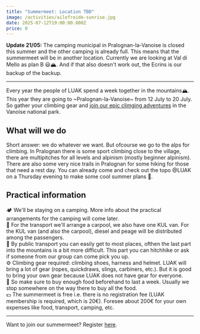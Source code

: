 ```yaml
---
title: "Summermeet: Location TBD"
image: /activities/ailefroide-sunrise.jpg
date: 2025-07-12T19:00:00.000Z
price: 0
---
```


__Update 21/05:__ The camping municipal in Pralognan-la-Vanoise is closed this summer and the other camping is already full. This means that the summermeet will be in another location. Currently we are looking at Val di Mello as plan B 😃🏔. And if that also doesn't work out, the Ecrins is our backup of the backup.

---

Every year the people of LUAK spend a week together in the mountains🏔️. This year they are going to ~Pralognan-la-Vanoise~ from 12 July to 20 July.
So gather your climbing gear and [join our epic climging adventures](https://docs.google.com/forms/d/e/1FAIpQLSdK3zo8q2zVpw7AcXQUY4Hn31indHryk9CQLRiE9zSg0iphdQ/viewform?usp=dialog) in the Vanoise national park.

## What will we do

Short answer: we do whatever we want. But ofcourse we go to the alps for climbing.
In Pralognan there is some sport climbing close to the village, there are multipitches for all levels and alpinism (mostly beginner alpinism). There are also some very nice trails in Pralognan for some hiking for those that need a rest day.
You can already come and check out the topo @LUAK on a Thursday evening to make some cool summer plans 🧗.

## Practical information

🏕️ We'll be staying on a camping. More info about the practical arrangements for the camping will come later.\
🚗 For the transport we'll arrange a carpool, we also have one KUL van. For the KUL van (and also the carpool), diesel and peage will be distributed among the passengers.\
🚂 By public transport you can easily get to most places, ofthen the last part into the mountains is a bit more difficult. This part you can hitchhike or ask if someone from our group can come pick you up.\
⚙️ Climbing gear required: climbing shoes, harness and helmet. LUAK will bring a lot of gear (ropes, quickdraws, slings, carbiners, etc.). But it is good to bring your own gear because LUAK does not have gear for everyone.\
🍌 So make sure to buy enough food beforehand to last a week. Usually we stop somewhere on the way there to buy all the food.\
💵 The summermeet is free i.e. there is no registration fee (LUAK membership is required, which is 20€). Foresee about 200€ for your own expenses like food, transport, camping, etc.

---

Want to join our summermeet? Register [here](https://docs.google.com/forms/d/e/1FAIpQLSdK3zo8q2zVpw7AcXQUY4Hn31indHryk9CQLRiE9zSg0iphdQ/viewform?usp=dialog). 
